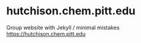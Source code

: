 # hutchison.chem.pitt.edu

Group website with Jekyll / minimal mistakes
https://hutchison.chem.pitt.edu 
